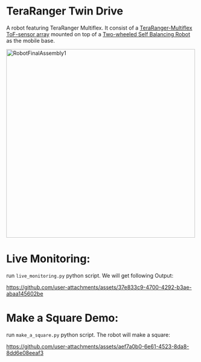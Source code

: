 # TeraRanger Twin Drive
 A robot featuring TeraRanger Multiflex. It consist of a [TeraRanger-Multiflex ToF-sensor array](https://github.com/haris-mujeeb/TeraRanger-Multiflex-DEMO) mounted on top of a [Two-wheeled Self Balancing Robot](https://github.com/haris-mujeeb/Self-Balancing-Robot) as the mobile base.
 
<img src="https://github.com/user-attachments/assets/66708bc3-1298-43b3-946e-c532efcaab2c" alt="RobotFinalAssembly1" height="500">

# Live Monitoring:
run `live_monitoring.py` python script. We will get following Output:

https://github.com/user-attachments/assets/37e833c9-4700-4292-b3ae-abaa145602be

# Make a Square Demo:
run `make_a_square.py` python script. The robot will make a square:

https://github.com/user-attachments/assets/aef7a0b0-6e61-4523-8da8-8dd6e08eeaf3

